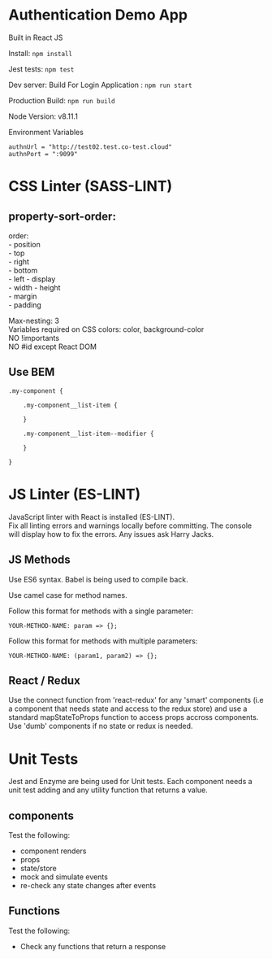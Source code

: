 # Authentication Demo App

Built in React JS

Install: `npm install`

Jest tests: `npm test`

Dev server:
    Build For Login Application  :  `npm run start`


Production Build: `npm run build`

Node Version: v8.11.1

Environment Variables

    authnUrl = "http://test02.test.co-test.cloud"
    authnPort = ":9099"

# CSS Linter (SASS-LINT)
## property-sort-order:
  order:  
    - position  
    - top  
    - right  
    - bottom  
    - left 
    - display  
    - width
    - height  
    - margin  
    - padding  
    
Max-nesting: 3  
Variables required on CSS colors: color, background-color  
NO !importants  
NO #id except React DOM  

## Use BEM

    .my-component {

        .my-component__list-item {

        }

        .my-component__list-item--modifier {
        
        }
  
    }

# JS Linter (ES-LINT)
JavaScript linter with React is installed (ES-LINT).  
Fix all linting errors and warnings locally before committing. The console will display how to fix the errors. Any issues ask Harry Jacks.

## JS Methods

Use ES6 syntax. Babel is being used to compile back.  
  
Use camel case for method names.  
  
Follow this format for methods with a single parameter:

    YOUR-METHOD-NAME: param => {};  
  
Follow this format for methods with multiple parameters:  

    YOUR-METHOD-NAME: (param1, param2) => {};
    
## React / Redux  
Use the connect function from 'react-redux' for any 'smart' components (i.e a component that needs state and access to the redux store) and use a standard mapStateToProps function to access props accross components.
Use 'dumb' components if no state or redux is needed.
  
# Unit Tests
Jest and Enzyme are being used for Unit tests. Each component needs a unit test adding and any utility function that returns a value.
  
## components
Test the following:  
- component renders
- props  
- state/store
- mock and simulate events  
- re-check any state changes after events  
  
## Functions  
Test the following:  
- Check any functions that return a response
